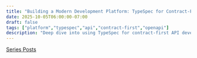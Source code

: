 ```yaml
---
title: "Building a Modern Development Platform: TypeSpec for Contract-First API Development 📋"
date: 2025-10-05T06:00:00-07:00
draft: false
tags: ["platform","typespec","api","contract-first","openapi"]
description: "Deep dive into using TypeSpec for contract-first API development - defining clean API contracts that generate OpenAPI specs and enable parallel team development"
---
```


[Series Posts](https://brianpsheridan.com/categories.html#platform)

